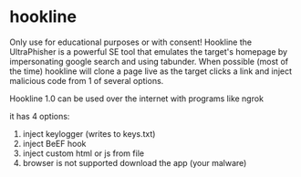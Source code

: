 # hookline
Only use for educational purposes or with consent! Hookline the UltraPhisher is a powerful SE tool that emulates the target's homepage by impersonating google search and using tabunder. When possible (most of the time) hookline will clone a page live as the target clicks a link and inject malicious code from 1 of several options.

Hookline 1.0 can be used over the internet with programs like ngrok

it has 4 options:

1. inject keylogger (writes to keys.txt)
2. inject BeEF hook
3. inject custom html or js from file
4. browser is not supported download the app (your malware)

